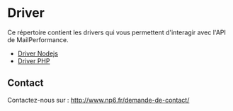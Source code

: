 Driver
==

Ce répertoire contient les drivers qui vous permettent d'interagir avec l'API de MailPerformance.

- [Driver Nodejs](./nodejs/LISEZMOI.md)
- [Driver PHP](./php/LISEZMOI.md)

Contact
--

Contactez-nous sur : http://www.np6.fr/demande-de-contact/

